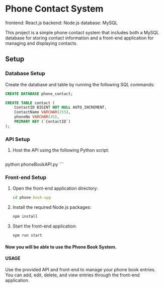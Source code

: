 # Phone Contact System

frontend: React.js
backend: Node.js
database: MySQL

This project is a simple phone contact system that includes both a MySQL database for storing contact information and a front-end application for managing and displaying contacts.

## Setup

### Database Setup

Create the database and table by running the following SQL commands:

```sql
CREATE DATABASE phone_contact;

CREATE TABLE contact (
    ContactID BIGINT NOT NULL AUTO_INCREMENT,
    ContactName VARCHAR(255),
    phoneNo VARCHAR(45),
    PRIMARY KEY (`ContactID`)
);
```

### API Setup
1. Host the API using the following Python script:
    ```cmd
  python phoneBookAPI.py
    ```

### Front-end Setup
1. Open the front-end application directory:
    ```cmd
    cd phone-book-app
    ```
2. Install the required Node.js packages:
    ```cmd
    npm install
    ```
3. Start the front-end application:
    ```cmd
    npm run start
    ```

#### Now you will be able to use the Phone Book System.

#### USAGE
Use the provided API and front-end to manage your phone book entries. You can add, edit, delete, and view entries through the front-end application.
